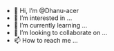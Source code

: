 - 👋 Hi, I’m @Dhanu-acer
- 👀 I’m interested in ...
- 🌱 I’m currently learning ...
- 💞️ I’m looking to collaborate on ...
- 📫 How to reach me ...

<!---
Dhanu-acer/Dhanu-acer is a ✨ special ✨ repository because its `README.md` (this file) appears on your GitHub profile.
You can click the Preview link to take a look at your changes.
--->
